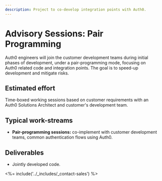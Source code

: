 ```yaml
---
description: Project to co-develop integration points with Auth0.
---
```


# Advisory Sessions: Pair Programming

Auth0 engineers will join the customer development teams during initial phases of development, under a pair-programming mode, focusing on Auth0 related code and integration points. The goal is to speed-up development and mitigate risks.

## Estimated effort

Time-boxed working sessions based on customer requirements with an Auth0 Solutions Architect and customer's development team.

## Typical work-streams

* **Pair-programming sessions:** co-implement with customer development teams, common authentication flows using Auth0.


## Deliverables

* Jointly developed code.

<%= include('../_includes/_contact-sales') %>

